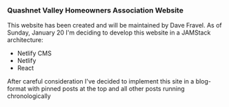### Quashnet Valley Homeowners Association Website

This website has been created and will be maintained by Dave Fravel. As of Sunday, January 20 I'm deciding to develop this website in a JAMStack architecture:

- Netlify CMS
- Netlify
- React

After careful consideration I've decided to implement this site in a blog-format with pinned posts at the top and all other posts running chronologically
